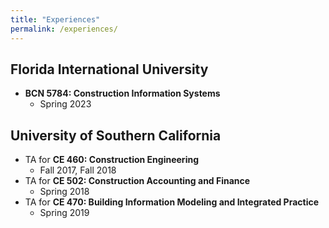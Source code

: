 ```yaml
---
title: "Experiences"
permalink: /experiences/
---
```



## Florida International University
- **BCN 5784: Construction Information Systems**
	- Spring 2023


## University of Southern California
- TA for **CE 460: Construction Engineering**
	- Fall 2017, Fall 2018
- TA for **CE 502: Construction Accounting and Finance**
	- Spring 2018
- TA for **CE 470: Building Information Modeling and Integrated Practice**
	- Spring 2019